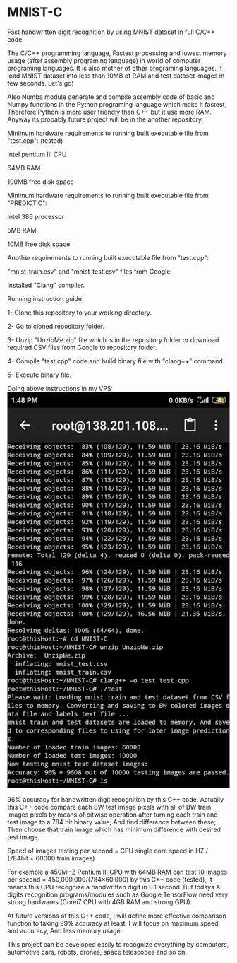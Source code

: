 # MNIST-C
Fast handwritten digit recognition by using MNIST dataset in full C/C++ code

The C/C++ programming language, Fastest processing and lowest memory usage (after assembly programing language) in world of computer programing languages. It is also mother of other programing languages. It load MNIST dataset into less than 10MB of RAM and test dataset images in few seconds. Let's go!

Also Numba module generate and compile assembly code of basic and Numpy functions in the Python programing language which make it fastest, Therefore Python is more user friendly than C++ but it use more RAM. Anyway its probably future project will be in the another repository.

Minimum hardware requirements to running built executable file from "test.cpp": (tested)

Intel pentium III CPU

64MB RAM

100MB free disk space

Minimum hardware requirements to running built executable file from "PREDICT.C":

Intel 386 processor

5MB RAM

10MB free disk space


Another requirements to running built executable file from "test.cpp":

"mnist_train.csv" and "mnist_test.csv" files from Google.

Installed "Clang" compiler.


Running instruction guide:

1- Clone this repository to your working directory.

2- Go to cloned repository folder.

3- Unzip "UnzipMe.zip" file which is in the repository folder or download required CSV files from Google to repository folder.

4- Compile "test.cpp" code and build binary file with "clang++" command.

5- Execute binary file.

Doing above instructions in my VPS:
![Image1](https://github.com/marzban2030/MNIST-C/raw/main/test0102.jpg)

96% accuracy for handwritten digit recognition by this C++ code. Actually this C++ code compare each BW test image pixels with all of BW train images pixels by means of bitwise operation after turning each train and test image to a 784 bit binary value, And find difference between these; Then choose that train image which has minimum difference with desired test image.

Speed of images testing per second = CPU single core speed in HZ / (784bit × 60000 train images)

For example a 450MHZ Pentium III CPU with 64MB RAM can test 10 images per second = 450,000,000/(784×60,000) by this C++ code (tested), It means this CPU recognize a handwritten digit in 0.1 second. But todays AI digits recognition programs/modules such as Google TensorFlow need very strong hardwares (Corei7 CPU with 4GB RAM and strong GPU).

At future versions of this C++ code, I will define more effective comparison function to taking 99% accuracy at least. I will focus on maximum speed and accuracy, And less memory usage.

This project can be developed easily to recognize everything by computers, automotive cars, robots, drones, space telescopes and so on.
